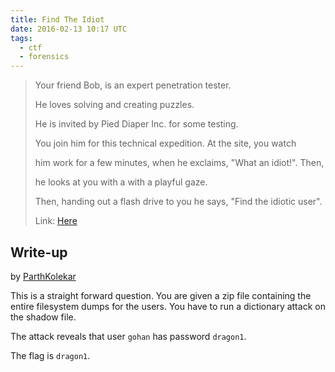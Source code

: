 ```yaml
---
title: Find The Idiot
date: 2016-02-13 10:17 UTC
tags: 
  - ctf
  - forensics
---
```


> Your friend Bob, is an expert penetration tester. 
>
> He loves solving and creating puzzles. 
>
> He is invited by Pied Diaper Inc. for some testing. 
>
> You join him for this technical expedition.  At the site, you watch 
>
> him work for a few minutes, when he exclaims, "What an idiot!". Then,
>
> he looks at you with a with a playful gaze. 
>
> Then, handing out a flash drive to you he says, "Find the idiotic user".
>
> Link: [Here](2016-02-13-find-the-idiot/find-the-idiot.zip)

## Write-up

by [ParthKolekar](https://github.com/ParthKolekar)

This is a straight forward question. You are given a zip file containing the
entire filesystem dumps for the users. You have to run a dictionary attack on the
shadow file.

The attack reveals that user `gohan` has password `dragon1`. 

The flag is `dragon1`.
